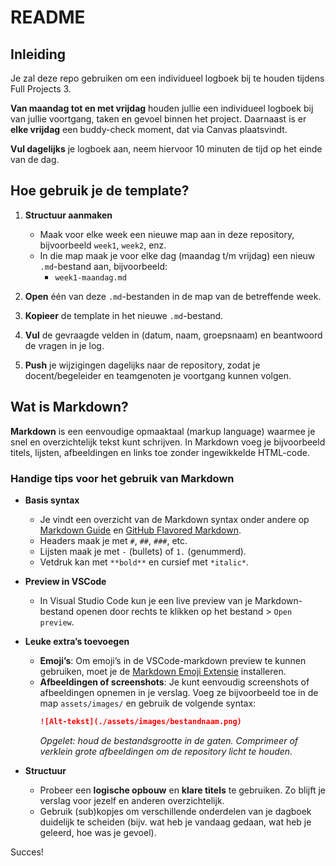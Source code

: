 # README

## Inleiding

Je zal deze repo gebruiken om een individueel logboek bij te houden tijdens Full Projects 3.
 
 **Van maandag tot en met vrijdag** houden jullie een individueel logboek bij van jullie voortgang, taken en gevoel binnen het project. Daarnaast is er **elke vrijdag** een buddy-check moment, dat via Canvas plaatsvindt.

  **Vul dagelijks** je logboek aan, neem hiervoor 10 minuten de tijd op het einde van de dag. 


## Hoe gebruik je de template?

1. **Structuur aanmaken**  
   - Maak voor elke week een nieuwe map aan in deze repository, bijvoorbeeld `week1`, `week2`, enz.  
   - In die map maak je voor elke dag (maandag t/m vrijdag) een nieuw `.md`-bestand aan, bijvoorbeeld:  
     - `week1-maandag.md`  

2. **Open** één van deze `.md`-bestanden in de map van de betreffende week.

3. **Kopieer** de template in het nieuwe `.md`-bestand.

4. **Vul** de gevraagde velden in (datum, naam, groepsnaam) en beantwoord de vragen in je log.

5. **Push** je wijzigingen dagelijks naar de repository, zodat je docent/begeleider en teamgenoten je voortgang kunnen volgen.

## Wat is Markdown?

**Markdown** is een eenvoudige opmaaktaal (markup language) waarmee je snel en overzichtelijk tekst kunt schrijven. In Markdown voeg je bijvoorbeeld titels, lijsten, afbeeldingen en links toe zonder ingewikkelde HTML-code.

### Handige tips voor het gebruik van Markdown

- **Basis syntax**  
  - Je vindt een overzicht van de Markdown syntax onder andere op [Markdown Guide](https://www.markdownguide.org/) en [GitHub Flavored Markdown](https://guides.github.com/features/mastering-markdown/).  
  - Headers maak je met `#`, `##`, `###`, etc.  
  - Lijsten maak je met `-` (bullets) of `1.` (genummerd).  
  - Vetdruk kan met `**bold**` en cursief met `*italic*`.

- **Preview in VSCode**  
  - In Visual Studio Code kun je een live preview van je Markdown-bestand openen door rechts te klikken op het bestand > `Open preview`.

- **Leuke extra’s toevoegen**  
  - **Emoji’s**: Om emoji’s in de VSCode-markdown preview te kunnen gebruiken, moet je de [Markdown Emoji Extensie](https://marketplace.visualstudio.com/items?itemName=bierner.markdown-emoji) installeren.  
  - **Afbeeldingen of screenshots**: Je kunt eenvoudig screenshots of afbeeldingen opnemen in je verslag. Voeg ze bijvoorbeeld toe in de map `assets/images/` en gebruik de volgende syntax:  
    ```markdown
    ![Alt-tekst](./assets/images/bestandnaam.png)
    ```  
    *Opgelet: houd de bestandsgrootte in de gaten. Comprimeer of verklein grote afbeeldingen om de repository licht te houden.*

- **Structuur**  
  - Probeer een **logische opbouw** en **klare titels** te gebruiken. Zo blijft je verslag voor jezelf en anderen overzichtelijk.  
  - Gebruik (sub)kopjes om verschillende onderdelen van je dagboek duidelijk te scheiden (bijv. wat heb je vandaag gedaan, wat heb je geleerd, hoe was je gevoel).

Succes!
